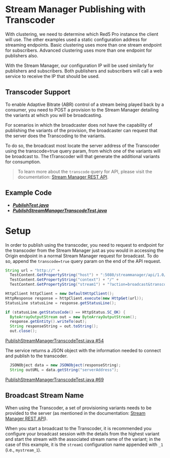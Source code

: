 # Stream Manager Publishing with Transcoder

With clustering, we need to determine which Red5 Pro instance the client will use. The other examples used a static configuration address for streaming endpoints. Basic clustering uses more than one stream endpoint for subscribers. Advanced clustering uses more than one endpoint for publishers also.

With the Stream Manager, our configuration IP will be used similarly for publishers and subscribers. Both publishers and subscribers will call a web service to receive the IP that should be used.

## Transcoder Support

To enable Adaptive Bitrate (ABR) control of a stream being played back by a consumer, you need to POST a provision to the Stream Manager detailing the variants at which you will be broadcasting.

For scenarios in which the broadcaster does not have the capability of publishing the variants of the provision, the broadcaster can request that the server does the Transcoding to the variants.

To do so, the broadcast most locate the server address of the Transcoder using the transcode=true query param, from which one of the variants will be broadcast to. The tTranscoder will that generate the additional variants for consumption.

> To learn more about the `transcode` query for API, please visit the documentation: [Stream Manager REST API](https://www.red5pro.com/docs/autoscale/streammanagerapi.html#rest-api-for-streams).

## Example Code

- ***[PublishTest.java](../PublishTest/PublishTest.java)***
- ***[PublishStreamManagerTranscodeTest.java](PublishStreamManagerTranscodeTest.java)***

# Setup

In order to publish using the transcoder, you need to request to endpoint for the transcoder from the Stream Manager just as you would in accessing the Origin endpoint in a normal Stream Manager request for broadcast. To do so, append the `transcode=true` query param on the end of the API request.

```Java
String url = "http://" +
  TestContent.GetPropertyString("host") + ":5080/streammanager/api/1.0/event/" +
  TestContent.GetPropertyString("context") + "/" +
  TestContent.GetPropertyString("stream1") + "?action=broadcast&transcode=true";

HttpClient httpClient = new DefaultHttpClient();
HttpResponse response = httpClient.execute(new HttpGet(url));
StatusLine statusLine = response.getStatusLine();

if (statusLine.getStatusCode() == HttpStatus.SC_OK) {
  ByteArrayOutputStream out = new ByteArrayOutputStream();
  response.getEntity().writeTo(out);
  String responseString = out.toString();
  out.close();
```

[PublishStreamManagerTranscodeTest.java #54](PublishStreamManagerTranscodeTest.java#L54)

The service returns a JSON object with the information needed to connect and publish to the transcoder.

```Java
  JSONObject data = new JSONObject(responseString);
  String outURL = data.getString("serverAddress");
```

[PublishStreamManagerTranscodeTest.java #69](PublishStreamManagerTranscodeTest.java#L69)

## Broadcast Stream Name

When using the Transcoder, a set of provisioning variants needs to be provided to the server (as mentioned in the documentation: [Stream Manager REST API](https://www.red5pro.com/docs/autoscale/streammanagerapi.html#rest-api-for-streams)).

When you start a broadcast to the Transcoder, it is recommended you configure your broadcast session with the details from the highest variant and start the stream with the associated stream name of the variant; in the case of this example, it is the `stream1` configuration name appended with `_1` (i.e., `mystream_1`).

